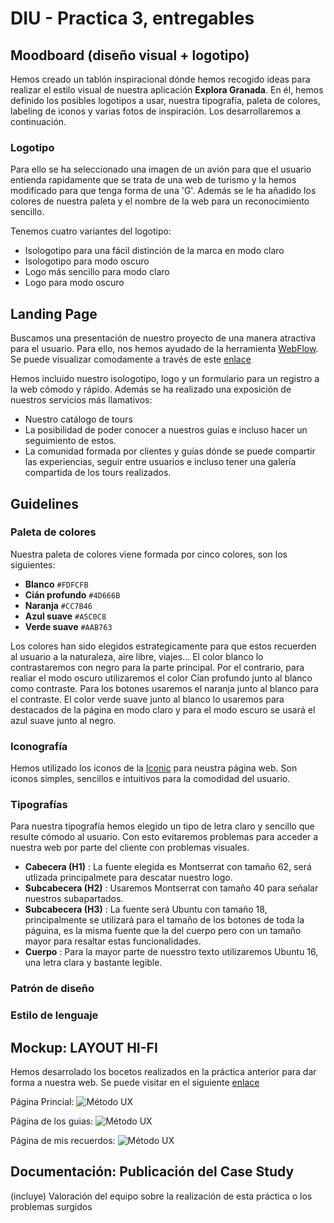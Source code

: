 # DIU - Practica 3, entregables

## Moodboard (diseño visual + logotipo)   
Hemos creado un tablón inspiracional dónde hemos recogido ideas para realizar el estilo visual de nuestra aplicación **Explora Granada**. En él, hemos definido los posibles logotipos a usar, nuestra tipografía, paleta de colores, labeling de iconos y varias fotos de inspiración. Los desarrollaremos a continuación.

### Logotipo
Para ello se ha seleccionado una imagen de un avión para que el usuario entienda rapidamente que se trata de una web de turismo y la hemos modificado para que tenga forma de una 'G'. Además se le ha añadido los colores de nuestra paleta y el nombre de la web para un reconocimiento sencillo.

Tenemos cuatro variantes del logotipo:

   - Isologotipo para una fácil distinción de la marca en modo claro
   - Isologotipo para modo oscuro
   - Logo más sencillo para modo claro
   - Logo para modo oscuro
   
  
## Landing Page
Buscamos una presentación de nuestro proyecto de una manera atractiva para el usuario. Para ello, nos hemos ayudado de la herramienta [WebFlow](https://webflow.com). Se puede visualizar comodamente a través de este [enlace](https://deniss-stupendous-site-03-4c32b55860345.webflow.io/#https://deniss-stupendous-site-03-4c32b55860345.webflow.io/)

Hemos incluido nuestro isologotipo, logo y un formulario para un registro a la web cómodo y rápido. Además se ha realizado una exposición de nuestros servicios más llamativos:

 - Nuestro catálogo de tours
 - La posibilidad de poder conocer a nuestros guías e incluso hacer un seguimiento de estos.
 - La comunidad formada por clientes y guías dónde se puede compartir las experiencias, seguir entre usuarios e incluso tener una galería compartida de los tours realizados.


## Guidelines
### Paleta de colores
Nuestra paleta de colores viene formada por cinco colores, son los siguientes:

- **Blanco** `#FDFCFB`
- **Cián profundo** `#4D666B`
- **Naranja** `#CC7B46`
- **Azul suave** `#A5C0C8`
- **Verde suave** `#AAB763`

Los colores han sido elegidos estrategicamente para que estos recuerden al usuario a la naturaleza, aire libre, viajes... 
El color blanco lo contrastaremos con negro para la parte principal. Por el contrario, para realiar el modo oscuro utilizaremos el color Cían profundo junto al blanco como contraste. Para los botones usaremos el naranja junto al blanco para el contraste. El color verde suave junto al blanco lo usaremos para destacados de la página en modo claro y para el modo escuro se usará el azul suave junto al negro.


### Iconografía
Hemos utilizado los iconos de la [Iconic](https://ionic.io/ionicons/) para neustra página web. Son iconos simples, sencillos e intuitivos para la comodidad del usuario.

### Tipografías
Para nuestra tipografía hemos elegido un tipo de letra claro y sencillo que resulte cómodo al usuario. Con esto evitaremos problemas para acceder a nuestra web por parte del cliente con problemas visuales. 

   - **Cabecera (H1)** : La fuente elegida es Montserrat con tamaño 62, será utlizada principalmete para descatar nuestro logo.
   - **Subcabecera (H2)** : Usaremos Montserrat con tamaño 40 para señalar nuestros subapartados.
   - **Subcabecera (H3)** : La fuente será Ubuntu con tamaño 18, principalmente se utilizará para el tamaño de los botones de toda la páguina, es la misma fuente que la del cuerpo pero con un tamaño mayor para resaltar estas funcionalidades.
   - **Cuerpo** : Para la mayor parte de nuesstro texto utilizaremos Ubuntu 16, una letra clara y bastante legible.

### Patrón de diseño

### Estilo de lenguaje

## Mockup: LAYOUT HI-FI
Hemos desarrolado los bocetos realizados en la práctica anterior para dar forma a nuestra web. Se puede visitar en el siguiente [enlace](https://deniss-stupendous-site-0364a1.webflow.io/)

Página Princial:
![Método UX](Web_PaginaPrincipal.png)

Página de los guias:
![Método UX](Web_Guias.png)

Página de mis recuerdos:
![Método UX](Web_MisRecuerdos.png)


## Documentación: Publicación del Case Study


(incluye) Valoración del equipo sobre la realización de esta práctica o los problemas surgidos
 
